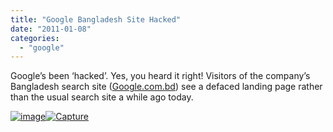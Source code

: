 ```yaml
---
title: "Google Bangladesh Site Hacked"
date: "2011-01-08"
categories: 
  - "google"
---
```


Google’s been ‘hacked’. Yes, you heard it right! Visitors of the company’s Bangladesh search site ([Google.com.bd](http://google.com.bd/)) see a defaced landing page rather than the usual search site a while ago today.

[![image](images/Capture%5B7%5D.jpg "image")![Capture](http://lh4.ggpht.com/_40bmzDo_mBs/TSi4h6h4MwI/AAAAAAAABtM/VDdvzPlTk0I/Capture_thumb%5B3%5D.jpg?imgmax=800 "Capture")](http://lh6.ggpht.com/_40bmzDo_mBs/TSi4eLR5akI/AAAAAAAABtA/r9F3T7HYpYU/s1600-h/image%5B4%5D.png)
